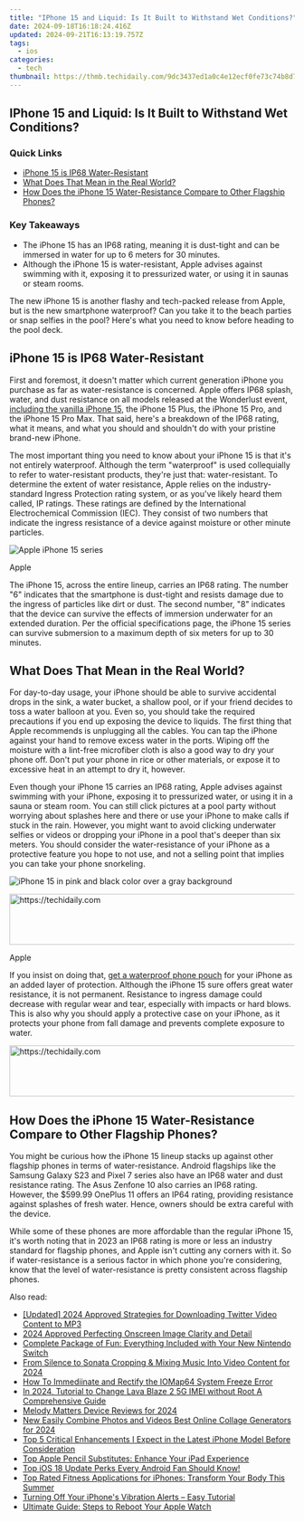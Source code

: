 ```yaml
---
title: "IPhone 15 and Liquid: Is It Built to Withstand Wet Conditions?"
date: 2024-09-18T16:18:24.416Z
updated: 2024-09-21T16:13:19.757Z
tags:
  - ios
categories:
  - tech
thumbnail: https://thmb.techidaily.com/9dc3437ed1a0c4e12ecf0fe73c74b8d72b51654a1b0d3ea6af6735c5a10c75f4.jpg
---
```


## IPhone 15 and Liquid: Is It Built to Withstand Wet Conditions?

### Quick Links

* [iPhone 15 is IP68 Water-Resistant](https://activate-lock.techidaily.com/in-2024-effective-ways-to-fix-checkra1n-error-31-from-iphone-12-by-drfone-ios/)
* [What Does That Mean in the Real World?](https://vp-tips.techidaily.com/updated-2024-approved-effortless-transformation-how-to-convert-avis-to-gifs-via-filmora/)
* [How Does the iPhone 15 Water-Resistance Compare to Other Flagship Phones?](https://techidaily.com/best-fixes-for-vivo-y78plus-hard-reset-drfone-by-drfone-reset-android-reset-android/)

### Key Takeaways

* The iPhone 15 has an IP68 rating, meaning it is dust-tight and can be immersed in water for up to 6 meters for 30 minutes.
* Although the iPhone 15 is water-resistant, Apple advises against swimming with it, exposing it to pressurized water, or using it in saunas or steam rooms.

 The new iPhone 15 is another flashy and tech-packed release from Apple, but is the new smartphone waterproof? Can you take it to the beach parties or snap selfies in the pool? Here's what you need to know before heading to the pool deck.

##  iPhone 15 is IP68 Water-Resistant

 First and foremost, it doesn't matter which current generation iPhone you purchase as far as water-resistance is concerned. Apple offers IP68 splash, water, and dust resistance on all models released at the Wonderlust event, [including the vanilla iPhone 15](https://youtube-data.techidaily.com/approved-sound-strategies-tailoring-your-microphone-to-align-with-your-youtube-channel/), the iPhone 15 Plus, the iPhone 15 Pro, and the iPhone 15 Pro Max. That said, here's a breakdown of the IP68 rating, what it means, and what you should and shouldn't do with your pristine brand-new iPhone.

 The most important thing you need to know about your iPhone 15 is that it's not entirely waterproof. Although the term "waterproof" is used collequially to refer to water-resistant products, they're just that: water-resistant. To determine the extent of water resistance, Apple relies on the industry-standard Ingress Protection rating system, or as you've likely heard them called, IP ratings. These ratings are defined by the International Electrochemical Commission (IEC). They consist of two numbers that indicate the ingress resistance of a device against moisture or other minute particles.

![Apple iPhone 15 series](https://static1.howtogeekimages.com/wordpress/wp-content/uploads/2023/09/iphone.jpg) 

Apple

 The iPhone 15, across the entire lineup, carries an IP68 rating. The number "6" indicates that the smartphone is dust-tight and resists damage due to the ingress of particles like dirt or dust. The second number, "8" indicates that the device can survive the effects of immersion underwater for an extended duration. Per the official specifications page, the iPhone 15 series can survive submersion to a maximum depth of six meters for up to 30 minutes.

##  What Does That Mean in the Real World?

 For day-to-day usage, your iPhone should be able to survive accidental drops in the sink, a water bucket, a shallow pool, or if your friend decides to toss a water balloon at you. Even so, you should take the required precautions if you end up exposing the device to liquids. The first thing that Apple recommends is unplugging all the cables. You can tap the iPhone against your hand to remove excess water in the ports. Wiping off the moisture with a lint-free microfiber cloth is also a good way to dry your phone off. Don't put your phone in rice or other materials, or expose it to excessive heat in an attempt to dry it, however.

 Even though your iPhone 15 carries an IP68 rating, Apple advises against swimming with your iPhone, exposing it to pressurized water, or using it in a sauna or steam room. You can still click pictures at a pool party without worrying about splashes here and there or use your iPhone to make calls if stuck in the rain. However, you might want to avoid clicking underwater selfies or videos or dropping your iPhone in a pool that's deeper than six meters. You should consider the water-resistance of your iPhone as a protective feature you hope to not use, and not a selling point that implies you can take your phone snorkeling.

![iPhone 15 in pink and black color over a gray background](https://static1.howtogeekimages.com/wordpress/wp-content/uploads/2023/09/design_endframe__cb31n5bv6082_large_2x.jpg) 

<!-- affiliate ads begin -->
<a href="https://aligracehair.sjv.io/c/5597632/1997695/19272" target="_top" id="1997695">
  <img src="//a.impactradius-go.com/display-ad/19272-1997695" border="0" alt="https://techidaily.com" width="728" height="90"/>
</a>
<img height="0" width="0" src="https://aligracehair.sjv.io/i/5597632/1997695/19272" style="position:absolute;visibility:hidden;" border="0" />
<!-- affiliate ads end -->

Apple

 If you insist on doing that, [get a waterproof phone pouch](https://fake-location.techidaily.com/how-to-watch-hulu-outside-us-on-motorola-g54-5g-drfone-by-drfone-virtual-android/) for your iPhone as an added layer of protection. Although the iPhone 15 sure offers great water resistance, it is not permanent. Resistance to ingress damage could decrease with regular wear and tear, especially with impacts or hard blows. This is also why you should apply a protective case on your iPhone, as it protects your phone from fall damage and prevents complete exposure to water.

<!-- affiliate ads begin -->
<a href="https://appsumo.8odi.net/c/5597632/2144309/7443" target="_top" id="2144309">
  <img src="//a.impactradius-go.com/display-ad/7443-2144309" border="0" alt="https://techidaily.com" width="728" height="90"/>
</a>
<img height="0" width="0" src="https://appsumo.8odi.net/i/5597632/2144309/7443" style="position:absolute;visibility:hidden;" border="0" />
<!-- affiliate ads end -->

##  How Does the iPhone 15 Water-Resistance Compare to Other Flagship Phones?

 You might be curious how the iPhone 15 lineup stacks up against other flagship phones in terms of water-resistance. Android flagships like the Samsung Galaxy S23 and Pixel 7 series also have an IP68 water and dust resistance rating. The Asus Zenfone 10 also carries an IP68 rating. However, the $599.99 OnePlus 11 offers an IP64 rating, providing resistance against splashes of fresh water. Hence, owners should be extra careful with the device.

 While some of these phones are more affordable than the regular iPhone 15, it's worth noting that in 2023 an IP68 rating is more or less an industry standard for flagship phones, and Apple isn't cutting any corners with it. So if water-resistance is a serious factor in which phone you're considering, know that the level of water-resistance is pretty consistent across flagship phones.

<ins class="adsbygoogle"
     style="display:block"
     data-ad-format="autorelaxed"
     data-ad-client="ca-pub-7571918770474297"
     data-ad-slot="1223367746"></ins>

<ins class="adsbygoogle"
     style="display:block"
     data-ad-client="ca-pub-7571918770474297"
     data-ad-slot="8358498916"
     data-ad-format="auto"
     data-full-width-responsive="true"></ins>

<span class="atpl-alsoreadstyle">Also read:</span>
<div><ul>
<li><a href="https://fox-glue.techidaily.com/updated-2024-approved-strategies-for-downloading-twitter-video-content-to-mp3/"><u>[Updated] 2024 Approved Strategies for Downloading Twitter Video Content to MP3</u></a></li>
<li><a href="https://extra-skills.techidaily.com/2024-approved-perfecting-onscreen-image-clarity-and-detail/"><u>2024 Approved Perfecting Onscreen Image Clarity and Detail</u></a></li>
<li><a href="https://tech-recovery.techidaily.com/complete-package-of-fun-everything-included-with-your-new-nintendo-switch/"><u>Complete Package of Fun: Everything Included with Your New Nintendo Switch</u></a></li>
<li><a href="https://fox-access.techidaily.com/from-silence-to-sonata-cropping-and-mixing-music-into-video-content-for-2024/"><u>From Silence to Sonata Cropping & Mixing Music Into Video Content for 2024</u></a></li>
<li><a href="https://windows11.techidaily.com/how-to-immediinate-and-rectify-the-iomap64-system-freeze-error/"><u>How To Immediinate and Rectify the IOMap64 System Freeze Error</u></a></li>
<li><a href="https://sim-unlock.techidaily.com/in-2024-tutorial-to-change-lava-blaze-2-5g-imei-without-root-a-comprehensive-guide-by-drfone-android/"><u>In 2024, Tutorial to Change Lava Blaze 2 5G IMEI without Root A Comprehensive Guide</u></a></li>
<li><a href="https://video-screen-grab.techidaily.com/melody-matters-device-reviews-for-2024/"><u>Melody Matters Device Reviews for 2024</u></a></li>
<li><a href="https://ai-driven-video-production.techidaily.com/new-easily-combine-photos-and-videos-best-online-collage-generators-for-2024/"><u>New Easily Combine Photos and Videos Best Online Collage Generators for 2024</u></a></li>
<li><a href="https://os-tips.techidaily.com/top-5-critical-enhancements-i-expect-in-the-latest-iphone-model-before-consideration/"><u>Top 5 Critical Enhancements I Expect in the Latest iPhone Model Before Consideration</u></a></li>
<li><a href="https://os-tips.techidaily.com/top-apple-pencil-substitutes-enhance-your-ipad-experience/"><u>Top Apple Pencil Substitutes: Enhance Your iPad Experience</u></a></li>
<li><a href="https://os-tips.techidaily.com/top-ios-18-update-perks-every-android-fan-should-know/"><u>Top iOS 18 Update Perks Every Android Fan Should Know!</u></a></li>
<li><a href="https://os-tips.techidaily.com/top-rated-fitness-applications-for-iphones-transform-your-body-this-summer/"><u>Top Rated Fitness Applications for iPhones: Transform Your Body This Summer</u></a></li>
<li><a href="https://os-tips.techidaily.com/turning-off-your-iphones-vibration-alerts-easy-tutorial/"><u>Turning Off Your iPhone's Vibration Alerts – Easy Tutorial</u></a></li>
<li><a href="https://os-tips.techidaily.com/ultimate-guide-steps-to-reboot-your-apple-watch/"><u>Ultimate Guide: Steps to Reboot Your Apple Watch</u></a></li>
</ul></div>

